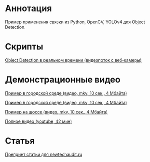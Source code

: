 # Аннотация

Пример применения связки из Python, OpenCV, YOLOv4 для Object Detection.

# Скрипты

[Object Detection в реальном времени (видеопоток с веб-камеры)](../main/object_detector_yolov4-tiny.py)

# Демонстрационные видео

[Пример в городской среде (видео, mkv, 10 сек., 4 Мбайта)](../main/dashcam_city_rostov.mkv)

[Пример в городской среде (видео, mkv, 10 сек., 4 Мбайта)](../main/dashcam_city_yaroslavl.mkv)

[Пример на шоссе (видео, mkv, 10 сек., 4 Мбайта)](../main/dashcam_intercity_rostov-yaroslavl.mkv)

[Полное видео (youtube, 42 мин)](https://www.youtube.com/watch?v=hk09F5n1idw)

# Статья

[Препринт статьи для newtechaudit.ru](../main/Object%20Detection%20with%20Python%2C%20OpenCV%20and%20YOLOv4%20(preprint)%20(v1).pdf)
